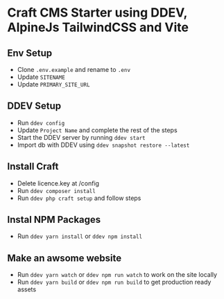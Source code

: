 # Craft CMS Starter using DDEV, AlpineJs TailwindCSS and Vite

## Env Setup

-   Clone `.env.example` and rename to `.env`
-   Update `SITENAME`
-   Update `PRIMARY_SITE_URL`

## DDEV Setup

-   Run `ddev config`
-   Update `Project Name` and complete the rest of the steps
-   Start the DDEV server by running `ddev start`
-   Import db with DDEV using `ddev snapshot restore --latest`

## Install Craft

-   Delete licence.key at /config
-   Run `ddev composer install`
-   Run `ddev php craft setup` and follow steps

## Instal NPM Packages

-   Run `ddev yarn install` or `ddev npm install`

## Make an awsome website

-   Run `ddev yarn watch` or `ddev npm run watch` to work on the site locally
-   Run `ddev yarn build` or `ddev npm run build` to get production ready assets
